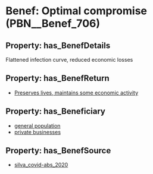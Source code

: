 # Benef: __Optimal compromise__ (PBN__Benef_706)

## Property: has_BenefDetails

Flattened infection curve, reduced economic losses

## Property: has_BenefReturn

* [Preserves lives, maintains some economic activity](../BenefReturn/PBN__BenefReturn_754)

## Property: has_Beneficiary

* [general population](../Stakeholder/PBN__Stakeholder_9)
* [private businesses](../Stakeholder/PBN__Stakeholder_291)

## Property: has_BenefSource

* [silva_covid-abs_2020](../Article/PBN__Article_139)

